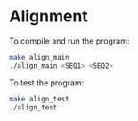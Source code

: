 # Alignment

To compile and run the program:

```bash
make align_main
./align_main <SEQ1> <SEQ2>
```

To test the program:

```bash
make align_test
./align_test
```